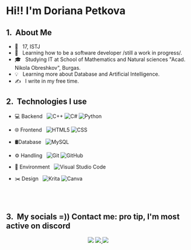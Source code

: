 

<h1> Hi!! I'm Doriana Petkova</h2>

<h2> 1. &nbsp;About Me </h2>

  - 🌈 &nbsp; 17, ISTJ
  - 💪 &nbsp; Learning how to be a software developer /still a work in progress/.
  - 🎓 &nbsp; Studying IT at School of Mathematics and Natural sciences "Acad. Nikola Obreshkov", Burgas.
  - 💡 &nbsp; Learning more about Database and Artificial Intelligence.
  - ✍️ &nbsp; I write in my free time.

<h2> 2. &nbsp;Technologies I use</h2>

- 💻 Backend &nbsp;
  ![C++](https://img.shields.io/badge/-C++-333333?style=flat&logo=C%2B%2B&logoColor=00599C)
  ![C#](https://img.shields.io/badge/c%23-333333?style=flat&logo=csharp&logoColor=white)
  ![Python](https://img.shields.io/badge/python-333333?style=flat&logo=python&logoColor=ffdd54)
- 🌐 Frontend &nbsp;
  ![HTML5](https://img.shields.io/badge/-HTML5-333333?style=flat&logo=HTML5)
  ![CSS](https://img.shields.io/badge/-CSS-333333?style=flat&logo=CSS3&logoColor=1572B6)

- 🛢Database &nbsp;
  ![MySQL](https://img.shields.io/badge/-MySQL-333333?style=flat&logo=mysql)
  
- ⚙️ Handling &nbsp;
  ![Git](https://img.shields.io/badge/-Git-333333?style=flat&logo=git)
  ![GitHub](https://img.shields.io/badge/-GitHub-333333?style=flat&logo=github)

- 🔧 Environment &nbsp;
  ![Visual Studio Code](https://img.shields.io/badge/-Visual%20Studio%20Code-333333?style=flat&logo=visual-studio-code&logoColor=007ACC)
- ✂️  Design &nbsp;
  ![Krita](https://img.shields.io/badge/Krita-333333?style=flat&logo=krita&logoColor=white)
  ![Canva](https://img.shields.io/badge/Canva-333333?style=flat&logo=Canva&logoColor=white)
<br>





<br/>
<h2> 3. &nbsp;My socials =)) Contact me: pro tip, I'm most active on discord </h2>

<p align="center">
<a href="https://www.instagram.com/_indzhe_/" target="_blank"><img src="https://img.shields.io/badge/-Instagram-%23E4405F?style=for-the-badge&logo=instagram&logoColor=white" target="_blank"></a>
  <a href="https://discordapp.com/users/609809916085010458" target="_blank"><img src="https://img.shields.io/badge/Discord-7289DA?style=for-the-badge&logo=discord&logoColor=white" target="_blank">  </a> 
  <a href = "https://www.tumblr.com/indzhe"><img src="https://img.shields.io/badge/tumblr-%231DA1F2.svg?&style=for-the-badge&logo=tumblr&logoColor=white" target="_blank">  </a>
</p>

<br/>
